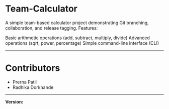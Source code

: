 # Team-Calculator
A simple team-based calculator project demonstrating Git branching, collaboration, and release tagging. Features:

Basic arithmetic operations (add, subtract, multiply, divide)
Advanced operations (sqrt, power, percentage)
Simple command-line interface (CLI)

----------------------------------------------------
# Contributors
 - Prerna Patil
 - Radhika Dorkhande
----------------------------------------------------
**Version:**
